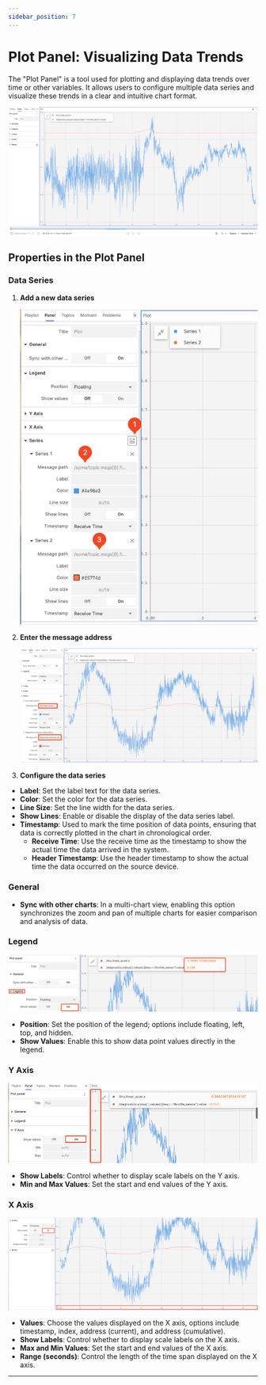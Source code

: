 ```yaml
---
sidebar_position: 7
---
```


# Plot Panel: Visualizing Data Trends

The "Plot Panel" is a tool used for plotting and displaying data trends over time or other variables. It allows users to configure multiple data series and visualize these trends in a clear and intuitive chart format.

![viz-7-7-Eng](./img/viz-7-7-Eng.png)

## Properties in the Plot Panel

### Data Series

1. **Add a new data series**

    ![viz-7-2-Eng](./img/viz-7-2-Eng.png)

2. **Enter the message address**

    ![viz-7-3-Eng](./img/viz-7-3-Eng.png)

3. **Configure the data series**

- **Label**: Set the label text for the data series.
- **Color**: Set the color for the data series.
- **Line Size**: Set the line width for the data series.
- **Show Lines**: Enable or disable the display of the data series label.
- **Timestamp**: Used to mark the time position of data points, ensuring that data is correctly plotted in the chart in chronological order.
  - **Receive Time**: Use the receive time as the timestamp to show the actual time the data arrived in the system.
  - **Header Timestamp**: Use the header timestamp to show the actual time the data occurred on the source device.

### General

- **Sync with other charts**: In a multi-chart view, enabling this option synchronizes the zoom and pan of multiple charts for easier comparison and analysis of data.

### Legend

![viz-7-4-Eng](./img/viz-7-4-Eng.png)

- **Position**: Set the position of the legend; options include floating, left, top, and hidden.
- **Show Values**: Enable this to show data point values directly in the legend.

### Y Axis

![viz-7-5-Eng](./img/viz-7-5-Eng.png)

- **Show Labels**: Control whether to display scale labels on the Y axis.
- **Min and Max Values**: Set the start and end values of the Y axis.

### X Axis

![viz-7-6-Eng](./img/viz-7-6-Eng.png)

- **Values**: Choose the values displayed on the X axis, options include timestamp, index, address (current), and address (cumulative).
- **Show Labels**: Control whether to display scale labels on the X axis.
- **Max and Min Values**: Set the start and end values of the X axis.
- **Range (seconds)**: Control the length of the time span displayed on the X axis.

---
